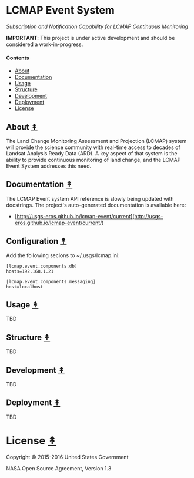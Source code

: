 # LCMAP Event System

*Subscription and Notification Capability for LCMAP Continuous Monitoring*

**IMPORTANT**: This project is under active development and should be
considered a work-in-progress.

#### Contents

* [About](#about-)
* [Documentation](#documentation-)
* [Usage](#usage-)
* [Structure](#structure-)
* [Development](#development-)
* [Deployment](#deployment-)
* [License](#license-)


## About [&#x219F;](#contents)

The Land Change Monitoring Assessment and Projection (LCMAP) system will
provide the science community with real-time access to decades of Landsat
Analysis Ready Data (ARD). A key aspect of that system is the ability to
provide continuous monitoring of land change, and the LCMAP Event System
addresses this need.


## Documentation [&#x219F;](#contents)

The LCMAP Event system API reference is slowly being updated with docstrings. The project's auto-generated documentation is available here:

* [http://usgs-eros.github.io/lcmap-event/current](http://usgs-eros.github.io/lcmap-event/current/)

## Configuration [&#x219F;](#contents)

Add the following secions to ~/.usgs/lcmap.ini:

```
[lcmap.event.components.db]
hosts=192.168.1.21

[lcmap.event.components.messaging]
host=localhost
```

## Usage [&#x219F;](#contents)

TBD


## Structure [&#x219F;](#contents)

TBD


## Development [&#x219F;](#contents)

TBD


## Deployment [&#x219F;](#contents)

TBD


# License [&#x219F;](#contents)

Copyright © 2015-2016 United States Government

NASA Open Source Agreement, Version 1.3
